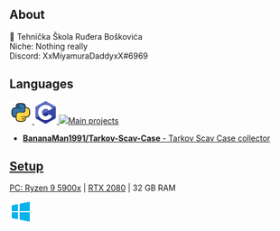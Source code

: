 ## About
🏫 Tehnička Škola Ruđera Boškovića<br>
Niche: Nothing really<br>
Discord: XxMiyamuraDaddyxX#6969

## Languages
<a href="https://www.python.org/">
    <img src="https://github.com/sh0tzz/sh0tzz/blob/main/assets/python_icon_40x40.png?raw=true"/>
</a>
<a href="https://sourceforge.net/projects/mingw/">
    <img src="https://github.com/sh0tzz/sh0tzz/blob/main/assets/c_icon_40x40.png?raw=true"/>
</a>
<a href="https://en.wikipedia.org/wiki/C%2B%2B">
    <img src="https://en.wikipedia.org/wiki/File:ISO_C%2B%2B_Logo.svg"

## Main projects
- **BananaMan1991/Tarkov-Scav-Case** - Tarkov Scav Case collector

## Setup
PC: [Ryzen 9 5900x](https://www.amd.com/en/products/cpu/amd-ryzen-9-5900x) |
 [RTX 2080](https://www.nvidia.com/en-me/geforce/graphics-cards/rtx-2080/) |
 32 GB RAM
 
 <a href="https://www.microsoft.com/en-us/software-download/windows10ISO">
  <img src="https://github.com/sh0tzz/sh0tzz/blob/main/assets/win10_logo_40x40.png?raw=true">
</a>
